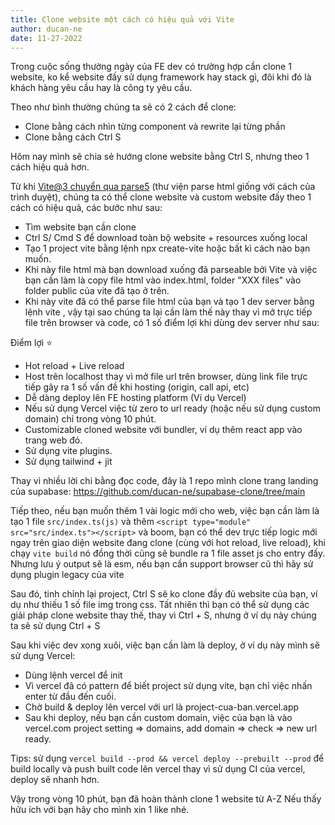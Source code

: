 ```yaml
---
title: Clone website một cách có hiệu quả với Vite
author: ducan-ne
date: 11-27-2022
---
```

Trong cuộc sống thường ngày của FE dev có trường hợp cần clone 1 website, ko kể website đấy sử dụng framework hay stack gì, đôi khi đó là khách hàng yêu cầu hay là công ty yêu cầu.

Theo như bình thường chúng ta sẽ có 2 cách để clone:

- Clone bằng cách nhìn từng component và rewrite lại từng phần
- Clone bằng cách Ctrl S

Hôm nay mình sẽ chia sẻ hướng clone website bằng Ctrl S, nhưng theo 1 cách hiệu quả hơn.

Từ khi [Vite@3 chuyển qua parse5](https://twitter.com/patak_dev/status/1564265006627176449) (thư viện parse html giống với cách của trình duyệt), chúng ta có thể clone website và custom website đấy theo 1 cách có hiệu quả, các bước như sau:

- Tìm website bạn cần clone
- Ctrl S/ Cmd S để download toàn bộ website + resources xuống local
- Tạo 1 project vite bằng lệnh npx create-vite hoặc bất kì cách nào bạn muốn.
- Khi này file html mà bạn download xuống đã parseable bởi Vite và việc bạn cần làm là copy file html vào index.html, folder "XXX files" vào folder public của vite đã tạo ở trên.
- Khi này vite đã có thể parse file html của bạn và tạo 1 dev server bằng lệnh vite , vậy tại sao chúng ta lại cần làm thế này thay vì mở trực tiếp file trên browser và code, có 1 số điểm lợi khi dùng dev server như sau:

Điểm lợi :star:

- Hot reload + Live reload
- Host trên localhost thay vì mở file url trên browser, dùng link file trực tiếp gây ra 1 số vấn đề  khi hosting (origin, call api, etc)
- Dễ dàng deploy lên FE hosting platform (Ví dụ Vercel)
- Nếu sử dụng Vercel việc từ zero to url ready (hoặc nếu sử dụng custom domain) chỉ trong vòng 10 phút.
- Customizable cloned website với bundler, ví dụ thêm react app vào trang web đó.
- Sử dụng vite plugins.
- Sử dụng tailwind + jit

Thay vì nhiều lời chi bằng đọc code, đây là 1 repo mình clone trang landing của supabase: https://github.com/ducan-ne/supabase-clone/tree/main

Tiếp theo, nếu bạn muốn thêm 1 vài logic mới cho web, việc bạn cần làm là tạo 1 file `src/index.ts(js)` và thêm `<script type="module" src="src/index.ts"></script>` và boom, bạn có thể dev trực tiếp logic mới ngay trên giao diện website đang clone (cùng với hot reload, live reload), khi chạy `vite build` nó đồng thời cũng sẽ bundle ra 1 file asset js cho entry đấy. Nhưng lưu ý output sẽ là esm, nếu bạn cần support browser cũ thì hãy sử dụng plugin legacy của vite

Sau đó, tinh chỉnh lại project, Ctrl S sẽ ko clone đầy đủ website của bạn, ví dụ như thiếu 1 số file img trong css. Tất nhiên thì bạn có thể sử dụng các giải pháp clone website thay thế, thay vì Ctrl + S, nhưng ở ví dụ này chúng ta sẽ sử dụng Ctrl + S

Sau khi việc dev xong xuôi, việc bạn cần làm là deploy, ở ví dụ này mình sẽ sử dụng Vercel:

- Dùng lệnh vercel để init
- Vì vercel đã có pattern để biết project sử dụng vite, bạn chỉ việc nhấn enter từ đầu đến cuối.
- Chờ build & deploy lên vercel với url là project-cua-ban.vercel.app
- Sau khi deploy, nếu bạn cần custom domain, việc của bạn là vào vercel.com project setting => domains, add domain => check => new url ready.

Tips: sử dụng `vercel build --prod && vercel deploy --prebuilt --prod` để build locally và push built code lên vercel thay vì sử dụng CI của vercel, deploy sẽ nhanh hơn.

Vậy trong vòng 10 phút, bạn đã hoàn thành clone 1 website từ A-Z
Nếu thấy hữu ích với bạn hãy cho mình xin 1 like nhé.
